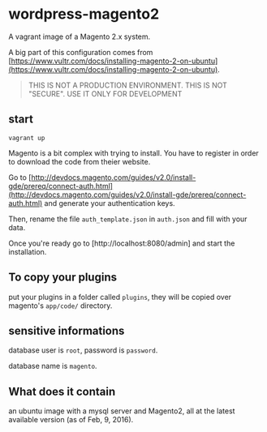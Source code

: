 # wordpress-magento2
A vagrant image of a Magento 2.x system. 

A big part of this configuration comes from [https://www.vultr.com/docs/installing-magento-2-on-ubuntu](https://www.vultr.com/docs/installing-magento-2-on-ubuntu).

> THIS IS NOT A PRODUCTION ENVIRONMENT. THIS IS NOT "SECURE". USE IT ONLY FOR DEVELOPMENT

## start 

```
vagrant up 
```

Magento is a bit complex with trying to install. You have to register in order to download the code from theier website. 

Go to [http://devdocs.magento.com/guides/v2.0/install-gde/prereq/connect-auth.html](http://devdocs.magento.com/guides/v2.0/install-gde/prereq/connect-auth.html) and generate your authentication keys. 

Then, rename the file `auth_template.json` in `auth.json` and fill with your data. 

Once you're ready go to [http://localhost:8080/admin] and start the installation.  

## To copy your plugins

put your plugins in a folder called `plugins`, they will be copied over magento's `app/code/` directory. 

## sensitive informations 

database user is `root`, password is `password`. 

database name is `magento`. 

## What does it contain 

an ubuntu image with a mysql server and Magento2, all at the latest available version (as of Feb, 9, 2016). 

